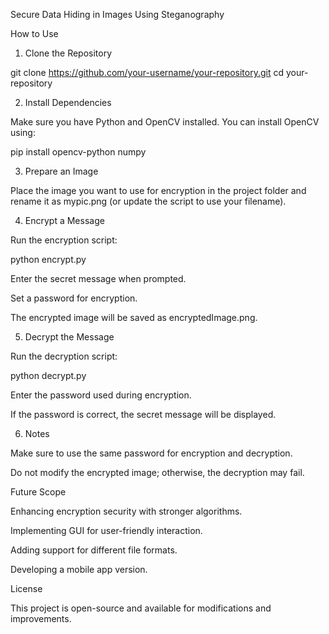 Secure Data Hiding in Images Using Steganography

How to Use

1. Clone the Repository

git clone https://github.com/your-username/your-repository.git
cd your-repository

2. Install Dependencies

Make sure you have Python and OpenCV installed. You can install OpenCV using:

pip install opencv-python numpy

3. Prepare an Image

Place the image you want to use for encryption in the project folder and rename it as mypic.png (or update the script to use your filename).

4. Encrypt a Message

Run the encryption script:

python encrypt.py

Enter the secret message when prompted.

Set a password for encryption.

The encrypted image will be saved as encryptedImage.png.

5. Decrypt the Message

Run the decryption script:

python decrypt.py

Enter the password used during encryption.

If the password is correct, the secret message will be displayed.

6. Notes

Make sure to use the same password for encryption and decryption.

Do not modify the encrypted image; otherwise, the decryption may fail.

Future Scope

Enhancing encryption security with stronger algorithms.

Implementing GUI for user-friendly interaction.

Adding support for different file formats.

Developing a mobile app version.

License

This project is open-source and available for modifications and improvements.

